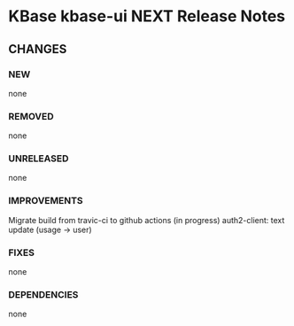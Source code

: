 # KBase kbase-ui NEXT Release Notes



## CHANGES

### NEW

none

### REMOVED

none

### UNRELEASED

none

### IMPROVEMENTS

Migrate build from travic-ci to github actions (in progress)
auth2-client: text update (usage -> user)

### FIXES

none

### DEPENDENCIES

none